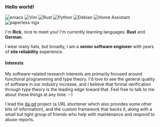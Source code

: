 ### Hello world!
![emacs](https://img.shields.io/badge/Emacs-%237F5AB6.svg?logo=gnu-emacs&logoColor=white)
![Vim](https://img.shields.io/badge/Vim-%2311AB00.svg?logo=vim&logoColor=white)
![Rust](https://img.shields.io/badge/Rust-000000?logo=rust&logoColor=white)
![Python](https://img.shields.io/badge/Python-3776AB?logo=python&logoColor=white)
![Debian](https://img.shields.io/badge/Debian-A81D33?logo=debian&logoColor=white)
![Home Assistant](https://img.shields.io/badge/Home%20Assistant-18bcf2.svg?&logo=homeassistant&logoColor=white)
![paperless-ngx](https://img.shields.io/badge/paperless--ngx-17541f.svg?&logo=paperless-ngx&logoColor=white)

I'm **Rick**, nice to meet you! I'm currently learning languages: **Rust** and **German**.

I wear many hats, but broadly, I am a **senior software engineer** with years of **site reliability** experience.

#### Interests

My software-related research interests are primarily focused around functional programming and type theory. I'd love to see the general quality of software in our industry increase, and I believe that formal verification through type theory is the leading edge toward that. Feel free to talk to me about these things at any time. :-)

I lead the [da.gd](https://da.gd/) project (a URL shortener which also provides some other bits of information), and the custom framework that backs it, along with a small but tight group of friends who help with maintenance and respond to abuse reports.
